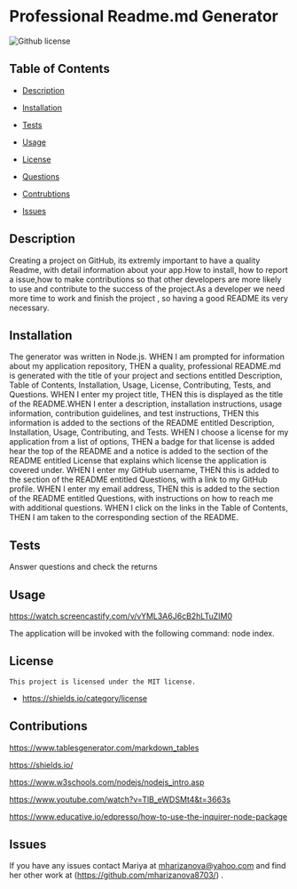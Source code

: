 # Professional Readme.md Generator
  ![Github license](https://img.shields.io/badge/license-MIT-blue.svg)

  ## Table of Contents

  * [Description](#Description)
  * [Installation](#Installation)
  * [Tests](#Tests)
  * [Usage](#Tests)
  
 * [License](#License)

  * [Questions](#Questions)
  * [Contrubtions](#Contributions)
  * [Issues](#Contributions)


  ## Description

  Creating a project on GitHub, its extremly important to have a quality Readme, with detail information about your app.How to install, how to report a issue,how to make contributions so that other developers are more likely to use and contribute to the success of the project.As a developer  we need more time to work and finish the project , so having a good README its very necessary.

  ## Installation

  The generator was written in Node.js. WHEN I am prompted for information about my application repository, THEN a quality, professional README.md is generated with the title of your project and sections entitled Description, Table of Contents, Installation, Usage, License, Contributing, Tests, and Questions. WHEN I enter my project title, THEN this is displayed as the title of the README.WHEN I enter a description, installation instructions, usage information, contribution guidelines, and test instructions, THEN this information is added to the sections of the README entitled Description, Installation, Usage, Contributing, and Tests. WHEN I choose a license for my application from a list of options, THEN a badge for that license is added hear the top of the README and a notice is added to the section of the README entitled License that explains which license the application is covered under. WHEN I enter my GitHub username, THEN this is added to the section of the README entitled Questions, with a link to my GitHub profile. WHEN I enter my email address, THEN this is added to the section of the README entitled Questions, with instructions on how to reach me with additional questions. WHEN I click on the links in the Table of Contents, THEN I am taken to the corresponding section of the README.

  ## Tests

  Answer questions and check the returns

  ## Usage
  
  
  
  https://watch.screencastify.com/v/vYML3A6J6cB2hLTuZIM0

   The application will be invoked with the following command: node index.

  ## License 
    
    This project is licensed under the MIT license.
    
    
   * https://shields.io/category/license

  ## Contributions

  https://www.tablesgenerator.com/markdown_tables
  
  https://shields.io/
  
  https://www.w3schools.com/nodejs/nodejs_intro.asp
  
  https://www.youtube.com/watch?v=TlB_eWDSMt4&t=3663s
  
  https://www.educative.io/edpresso/how-to-use-the-inquirer-node-package

  ## Issues

  If you have any issues contact Mariya at mharizanova@yahoo.com and find her other work at (https://github.com/mharizanova8703/) .

  
 
